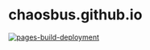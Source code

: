 # chaosbus.github.io

[![pages-build-deployment](https://github.com/chaosbus/chaosbus.github.io/actions/workflows/pages/pages-build-deployment/badge.svg?branch=gh-pages)](https://github.com/chaosbus/chaosbus.github.io/actions/workflows/pages/pages-build-deployment)
